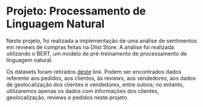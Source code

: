 # Projeto: Processamento de Linguagem Natural

Neste projeto, foi realizada a implementação de uma análise de sentimentos em reviews de compras feitas na Olist Store. A análise foi realizada utilizando o BERT, um modelo de pré-treinamento de processamento de linguagem natural.

Os datasets foram retirados <a href="https://www.kaggle.com/datasets/olistbr/brazilian-ecommerce">deste</a> link. Podem ser encontrados dados referente aos pedidos, aos clientes, às reviews, aos vendedores, aos dados de geolocalização dos clientes e vendedores, entre outros; no entanto, utilizaremos apenas os dados com informações dos clientes, geolocalização, reviews e pedidos neste projeto.
